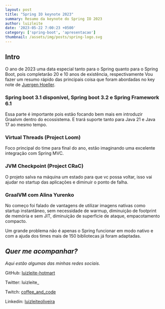 ```yaml
---
layout: post
title: "Spring IO keynote 2023"
summary: Resumo da keynote do Spring IO 2023 
author: luizleite
date: '2023-05-22 7:00:23 +0500'
category: ['spring-boot', 'apresentacao']
thumbnail: /assets/img/posts/spring-logo.svg
---
```


## Intro

O ano de 2023 uma data especial tanto para o Spring quanto para o Spring Boot, pois completarão 20 e 10 anos de existência, respectivamente
Vou fazer um resumo rápido das principais coisa que foram abordadas no key note de [Juergen Hoeller](https://spring.io/team/jhoeller).


### Spring boot 3.1 disponível, Spring boot 3.2 e Spring Framework 6.1

Essa parte é importante pois estão focando bem mais em introduzir Graalvm dentro do ecossistema. E trará suporte tanto para 
Java 21 e Java 17 ao mesmo tempo.

### Virtual Threads (Project Loom)

Foco principal do time para final do ano, estão imaginando uma excelente integração com Spring MVC.

### JVM Checkpoint (Project CRaC)

O projeto salva na máquina um estado para que vc possa voltar, isso vai ajudar no startup das aplicações e diminuir o ponto de falha.

### GraalVM com Alina Yurenko

No começo foi falado de vantagens de utilizar imagens nativas como startup instantâneo, sem necessidade de warmup,
diminuição de footprint de memória e sem JIT, diminuição de superficie de ataque, empacotamento compacto.

Um grande problema não é apenas o Spring funcionar em modo nativo e com a ajuda dos times mais de 150 bibliotecas já foram adaptadas.



## _Quer me acompanhar?_
 
_Aqui estão algumas das minhas redes sociais._

    
 GitHub: [luizleite-hotmart](https://github.com/luizleite-hotmart)
    
 Twitter: luizleite_
    
 Twitch: [coffee_and_code](https://www.twitch.tv/coffee_and_code)
    
 Linkedin: [luizleiteoliveira](https://www.linkedin.com/in/luizleiteoliveira/)
 
